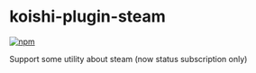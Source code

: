 # koishi-plugin-steam

[![npm](https://img.shields.io/npm/v/koishi-plugin-steam?style=flat-square)](https://www.npmjs.com/package/koishi-plugin-steam)

Support some utility about steam (now status subscription only)
